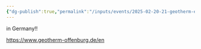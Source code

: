 ```yaml
---
{"dg-publish":true,"permalink":"/inputs/events/2025-02-20-21-geotherm-expo-and-congress/"}
---
```


in Germany!!

https://www.geotherm-offenburg.de/en